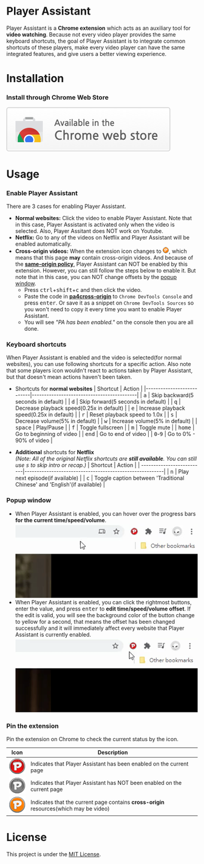 # Player Assistant
Player Assistant is a **Chrome extension** which acts as an auxiliary tool for **video watching**. Because not every video player provides the same keyboard shortcuts, the goal of Player Assistant is to integrate common shortcuts of these players, make every video player can have the same integrated features, and give users a better viewing experience.

# Installation
### Install through Chrome Web Store
[![install-on-chrome-web-store](./media/install-on-chrome-web-store.png)](https://chrome.google.com/webstore/detail/player-assistant/igdagoipdgdcidbkflnildofndcbnfff?hl=zh-TW&authuser=1)

# Usage
### Enable Player Assistant
There are 3 cases for enabling Player Assistant.
+ **Normal websites:** Click the video to enable Player Assistant. Note that in this case, Player Assistant is activated only when the video is selected. Also, Player Assitant does NOT work on Youtube.
+ **Netflix:** Go to any of the videos on Netflix and Player Assistant will be enabled automatically.
+ **Cross-origin videos:** When the extension icon changes to [![action_failed](./source/images/action_failed.png?raw=true)](#pin-the-extension), which means that this page **may** contain cross-origin videos. And because of the **[same-origin policy](https://en.wikipedia.org/wiki/Same-origin_policy)**, Player Assistant can NOT be enabled by this extension. However, you can still follow the steps below to enable it. But note that in this case, you can NOT change offsets by the [popup window](#popup-window).
    + Press <kbd>ctrl</kbd>+<kbd>shift</kbd>+<kbd>c</kbd> and then click the video.
    + Paste the code in **[pa4cross-origin](./pa4cross-origin.js)** to `Chrome DevTools Console` and press <kbd>enter</kbd>. Or save it as a snippet on `Chrome DevTools Sources` so you won't need to copy it every time you want to enable Player Assistant.
    + You will see *"PA has been enabled."* on the console then you are all done.
    
### Keyboard shortcuts
When Player Assistant is enabled and the video is selected(for normal websites), you can use following shortcuts for a specific action. Also note that some players icon wouldn't react to actions taken by Player Assistant, but that doesn't mean actions haven't been taken.
+ Shortcuts for **normal websites**
    | Shortcut                  | Action                                    |
    |---------------------------|-------------------------------------------|
    | <kbd>a</kbd>              | Skip backward(5 seconds in default)       |
    | <kbd>d</kbd>              | Skip forward(5 seconds in default)        |
    | <kbd>q</kbd>              | Decrease playback speed(0.25x in default) |
    | <kbd>e</kbd>              | Increase playback speed(0.25x in default) |
    | <kbd>r</kbd>              | Reset playback speed to 1.0x              |
    | <kbd>s</kbd>              | Decrease volume(5% in default)            |
    | <kbd>w</kbd>              | Increase volume(5% in default)            |
    | <kbd>space</kbd>          | Play/Pause                                |
    | <kbd>f</kbd>              | Toggle fullscreen                         |
    | <kbd>m</kbd>              | Toggle mute                               |
    | <kbd>home</kbd>           | Go to beginning  of video                 |
    | <kbd>end</kbd>            | Go to end of video                        |
    | <kbd>0</kbd>-<kbd>9</kbd> | Go to 0% - 90% of video                   |

+ **Additional** shortcuts for **Netflix**\
*(Note: All of the original Netflix shortcuts are **still available**. You can still use <kbd>s</kbd> to skip intro or recap.)*
    | Shortcut                  | Action                                                  |
    | --------------------------|---------------------------------------------------------|
    | <kbd>n</kbd>              | Play next episode(if available)                         |
    | <kbd>c</kbd>              | Toggle caption between 'Traditional Chinese' and 'English'(if available) |
    
    

### Popup window
+ When Player Assistant is enabled, you can hover over the progress bars **for the current time/speed/volume**.
    <kbd>![bars](./media/github_bars.gif?raw=true)</kbd>
+ When Player Assistant is enabled, you can click the rightmost buttons, enter the value, and press <kbd>enter</kbd> to **edit time/speed/volume offset**. If the edit is valid, you will see the background color of the button change to yellow for a second, that means the offset has been changed successfully and it will immediately affect every website that Player Assistant is currently enabled.
    <kbd>![buttons](./media/github_buttons.gif?raw=true)</kbd>

### Pin the extension
Pin the extension on Chrome to check the current status by the icon.

| Icon                                               | Description                                                             |
|----------------------------------------------------|-------------------------------------------------------------------------|
|![action_on](./media/github_on.png?raw=true)        |Indicates that Player Assistant has been enabled on the current page     |
|![action_off](./media/github_off.png?raw=true)      |Indicates that Player Assistant has NOT been enabled on the current page |
|![action_failed](./media/github_failed.png?raw=true)|Indicates that the current page contains **cross-origin** resources(which may be video) |

# License
This project is under the [MIT License](./LICENSE).
